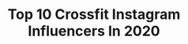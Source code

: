 ---
title: Top 10 Crossfit Instagram Influencers In 2020
description: >-
  Find top crossfit Instagram influencers in 2020. Most popular hashtags: #crossfit #fitness #enjoylife #tbt.
platform: Instagram
profiles:
  - username: "merouane_khelil"
    fullname: >-
      
    location: ""
    followers: 34567
    engagement: 3146
    commentsToLikes: 0.007388
    avatar: "https://scontent-lhr8-1.cdninstagram.com/v/t51.2885-19/s320x320/81238577_481258519251574_8086897899054563328_n.jpg?_nc_ht=scontent-lhr8-1.cdninstagram.com&_nc_ohc=OM1NxZ2aXV8AX_P8EX3&oh=50c5193cf492d6283f7a00aa48b1995c&oe=5EBA7C73"
    verified: false
    hashtags: "#listtoyourbody"
  - username: "vero9cah"
    fullname: >-
      V E R O N I C A 🇳🇴 BERGEN
    location: "Norway"
    followers: 27677
    engagement: 647
    commentsToLikes: 0.096703
    avatar: "https://instagram.fhan3-3.fna.fbcdn.net/v/t51.2885-19/s320x320/23498587_190140134868489_3607332363211636736_n.jpg?_nc_ht=instagram.fhan3-3.fna.fbcdn.net&_nc_ohc=vskJsHZi3DQAX-XymEN&oh=5e90a1543b3867e81883cd91603bbc87&oe=5E930DF9"
    verified: false
    hashtags: ""
  - username: "sean_c_larkin"
    fullname: >-
      Sean Larkin
    location: "United States"
    followers: 255112
    engagement: 1238
    commentsToLikes: 0.029120
    avatar: "https://scontent-lht6-1.cdninstagram.com/v/t51.2885-19/s320x320/51960973_815154268829579_9188995629718700032_n.jpg?_nc_ht=scontent-lht6-1.cdninstagram.com&_nc_ohc=Q4ARaEjJkPYAX9N1iBS&oh=2982cf7b2cc3a90136c76b679d4a2a5d&oe=5EB93544"
    verified: true
    hashtags: "#livepdnation, #swat, #nobull, #jimwood"
  - username: "larifcunha"
    fullname: >-
      Larissa Cunha
    location: "Brazil"
    followers: 45625
    engagement: 754
    commentsToLikes: 0.045169
    avatar: "https://scontent-lhr8-1.cdninstagram.com/v/t51.2885-19/s320x320/70584819_2431586877054934_2670121420633145344_n.jpg?_nc_ht=scontent-lhr8-1.cdninstagram.com&_nc_ohc=d0I6niOZQSMAX9XpV0H&oh=868a9695785e78dce6cfb9405226c610&oe=5EBC6314"
    verified: false
    hashtags: "#estilodevida, #easysim4u, #sampa, #trainwithapurpose"
  - username: "chamborodriguez"
    fullname: >-
      Salvador Rodríguez de Burgos
    location: "Spain"
    followers: 12168
    engagement: 1539
    commentsToLikes: 0.054718
    avatar: "https://scontent-amt2-1.cdninstagram.com/v/t51.2885-19/s320x320/65082751_563761444028613_8383113439748292608_n.jpg?_nc_ht=scontent-amt2-1.cdninstagram.com&_nc_ohc=JIc9XRdmyQgAX-EYzPq&oh=9849cc233adea296550a3c946da08702&oe=5EBA6261"
    verified: false
    hashtags: "#europa, #gobletrotter, #catalu, #trinidad"
  - username: "elissa_charavia"
    fullname: >-
      𝓔𝓵𝓲𝓼𝓼𝓪 𝓒𝓱𝓪𝓻𝓪𝓿𝓲𝓪
    location: "France"
    followers: 14832
    engagement: 1320
    commentsToLikes: 0.050022
    avatar: "https://scontent-ams4-1.cdninstagram.com/v/t51.2885-19/s320x320/90087879_513561232639529_3142291940263854080_n.jpg?_nc_ht=scontent-ams4-1.cdninstagram.com&_nc_ohc=xAPcMJ44SfAAX-spRi4&oh=7c1720318fde46ff4bbf7e4c31e1aeef&oe=5EB7F078"
    verified: false
    hashtags: "#train, #enjoy, #fitnessgoals, #crossfitgirl"
  - username: "mstile7"
    fullname: >-
      MARKO STILINOVIC
    location: ""
    followers: 263130
    engagement: 1007
    commentsToLikes: 0.024902
    avatar: "https://scontent-ams4-1.cdninstagram.com/v/t51.2885-19/s320x320/64804705_848027922232402_8212230550899916800_n.jpg?_nc_ht=scontent-ams4-1.cdninstagram.com&_nc_ohc=oVakahA_ouAAX9jtneF&oh=0552fbf98641188ac06e6eb9a612db55&oe=5EBB64BD"
    verified: false
    hashtags: "#foolingaround, #wc2018, #family, #skiing"
  - username: "bryanher97"
    fullname: >-
      Bryan Hernández
    location: "Spain"
    followers: 9026
    engagement: 1280
    commentsToLikes: 0.045001
    avatar: "https://scontent-amt2-1.cdninstagram.com/v/t51.2885-19/s320x320/49354074_1703431423090019_7139919560894840832_n.jpg?_nc_ht=scontent-amt2-1.cdninstagram.com&_nc_ohc=CSodoZzmaYIAX_8or6t&oh=ad4f85f1363e5b7636a7f4809d3eef30&oe=5EB9D769"
    verified: false
    hashtags: "#nano9, #tbt, #turismolanzarote, #competition"
  - username: "thelma_christoforou"
    fullname: >-
      thelma christoforou
    location: "United States"
    followers: 31553
    engagement: 481
    commentsToLikes: 0.084613
    avatar: "https://scontent-atl3-1.cdninstagram.com/v/t51.2885-19/s320x320/21980925_1601388026580281_9099978472549253120_n.jpg?_nc_ht=scontent-atl3-1.cdninstagram.com&_nc_ohc=swdGxLIihI8AX_oU7DU&oh=414b19344e849479646bc5cc7d2951ca&oe=5EBAAB6A"
    verified: false
    hashtags: "#nolimits, #atplabtraininggirls, #hellenergy, #xtremestores"
  - username: "kaipeirawrrr"
    fullname: >-
      KaiPeí Walls
    location: "United States"
    followers: 6504
    engagement: 1012
    commentsToLikes: 0.104164
    avatar: "https://scontent-ams4-1.cdninstagram.com/v/t51.2885-19/s320x320/91023063_2533191980273999_7379690070153887744_n.jpg?_nc_ht=scontent-ams4-1.cdninstagram.com&_nc_ohc=TgC2d3AXmK8AX-ybq7r&oh=a7363ef7619455160fe11dda80eccbbb&oe=5EB86C8C"
    verified: false
    hashtags: "#kaiday2019, #tbt, #swipeleft, #tiktoktuesday"
---